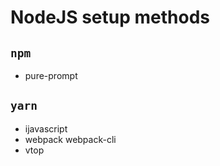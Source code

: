 # NodeJS setup methods

## `npm`

- pure-prompt

## `yarn`

- ijavascript
- webpack webpack-cli
- vtop
